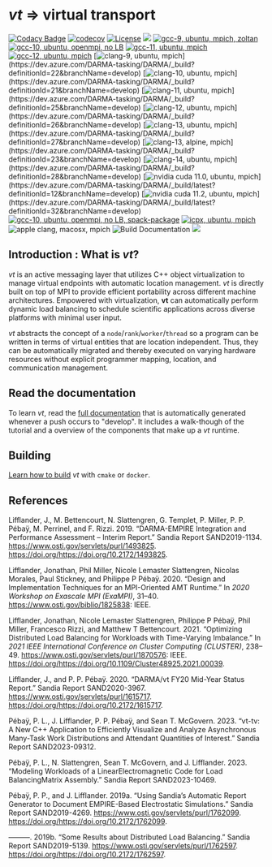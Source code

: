 # *vt* => virtual transport

[![Codacy Badge](https://api.codacy.com/project/badge/Grade/e21fba68df8947ecb9a9c51b5e159e56)](https://www.codacy.com/gh/DARMA-tasking/vt?utm_source=github.com&amp;utm_medium=referral&amp;utm_content=DARMA-tasking/vt&amp;utm_campaign=Badge_Grade)
[![codecov](https://codecov.io/gh/DARMA-tasking/vt/branch/develop/graph/badge.svg)](https://codecov.io/gh/DARMA-tasking/vt)
[![License](https://img.shields.io/badge/License-BSD%203--Clause-orange.svg)](https://opensource.org/licenses/BSD-3-Clause)
![](https://github.com/DARMA-tasking/vt/workflows/Docker%20Image%20CI/badge.svg)
[![gcc-9, ubuntu, mpich, zoltan](https://dev.azure.com/DARMA-tasking/DARMA/_apis/build/status/PR%20tests%20(gcc-9%2C%20ubuntu%2C%20mpich%2C%20zoltan)?branchName=develop&Label=(gcc-9%2C%20ubuntu%2C%20mpich%2C%20zoltan))](https://dev.azure.com/DARMA-tasking/DARMA/_build/latest?definitionId=10&branchName=develop)
[![gcc-10, ubuntu, openmpi, no LB](https://dev.azure.com/DARMA-tasking/DARMA/_apis/build/status/PR%20tests%20(gcc-10%2C%20ubuntu%2C%20openmpi%2C%20no%20LB)?branchName=develop&Label=(gcc-10%2C%20ubuntu%2C%20openmpi%2C%20no%20LB))](https://dev.azure.com/DARMA-tasking/DARMA/_build/latest?definitionId=4&branchName=develop)
[![gcc-11, ubuntu, mpich](https://dev.azure.com/DARMA-tasking/DARMA/_apis/build/status/PR%20tests%20(gcc-11%2C%20ubuntu%2C%20mpich)?branchName=develop&Label=(gcc-11%2C%20ubuntu%2C%20mpich%2C%20trace%20runtime%2C%20coverage))](https://dev.azure.com/DARMA-tasking/DARMA/_build/latest?definitionId=29&branchName=develop)
[![gcc-12, ubuntu, mpich](https://dev.azure.com/DARMA-tasking/DARMA/_apis/build/status/PR%20tests%20(gcc-12%2C%20ubuntu%2C%20mpich)?branchName=develop&Label=(gcc-12%2C%20ubuntu%2C%20mpich))](https://dev.azure.com/DARMA-tasking/DARMA/_build/latest?definitionId=30&branchName=develop)
[![clang-9, ubuntu, mpich](https://dev.azure.com/DARMA-tasking/DARMA/_apis/build/status/PR%20tests%20(clang-9%2C%20ubuntu%2C%20mpich)?branchName=develop&Label=(clang-9.0%2C%20ubuntu%2C%20mpich))](https://dev.azure.com/DARMA-tasking/DARMA/_build?definitionId=22&branchName=develop)
[![clang-10, ubuntu, mpich](https://dev.azure.com/DARMA-tasking/DARMA/_apis/build/status/PR%20tests%20(clang-10%2C%20ubuntu%2C%20mpich)?branchName=develop&Label=(clang-10.0%2C%20ubuntu%2C%20mpich))](https://dev.azure.com/DARMA-tasking/DARMA/_build?definitionId=21&branchName=develop)
[![clang-11, ubuntu, mpich](https://dev.azure.com/DARMA-tasking/DARMA/_apis/build/status/PR%20tests%20(clang-11%2C%20ubuntu%2C%20mpich)?branchName=develop&Label=(clang-11.0%2C%20ubuntu%2C%20mpich))](https://dev.azure.com/DARMA-tasking/DARMA/_build?definitionId=25&branchName=develop)
[![clang-12, ubuntu, mpich](https://dev.azure.com/DARMA-tasking/DARMA/_apis/build/status/PR%20tests%20(clang-12%2C%20ubuntu%2C%20mpich)?branchName=develop&Label=(clang-12.0%2C%20ubuntu%2C%20mpich))](https://dev.azure.com/DARMA-tasking/DARMA/_build?definitionId=26&branchName=develop)
[![clang-13, ubuntu, mpich](https://dev.azure.com/DARMA-tasking/DARMA/_apis/build/status/PR%20tests%20(clang-13%2C%20ubuntu%2C%20mpich)?branchName=develop&Label=(clang-13.0%2C%20ubuntu%2C%20mpich))](https://dev.azure.com/DARMA-tasking/DARMA/_build?definitionId=27&branchName=develop)
[![clang-13, alpine, mpich](https://dev.azure.com/DARMA-tasking/DARMA/_apis/build/status/PR%20tests%20(clang-13%2C%20alpine%2C%20mpich)?branchName=develop&Label=(clang-13.0%2C%20alpine%2C%20mpich))](https://dev.azure.com/DARMA-tasking/DARMA/_build?definitionId=23&branchName=develop)
[![clang-14, ubuntu, mpich](https://dev.azure.com/DARMA-tasking/DARMA/_apis/build/status/PR%20tests%20(clang-14%2C%20ubuntu%2C%20mpich)?branchName=develop&Label=(clang-14.0%2C%20ubuntu%2C%20mpich))](https://dev.azure.com/DARMA-tasking/DARMA/_build?definitionId=28&branchName=develop)
[![nvidia cuda 11.0, ubuntu, mpich](https://dev.azure.com/DARMA-tasking/DARMA/_apis/build/status/PR%20tests%20(nvidia%20cuda%2011.0%2C%20ubuntu%2C%20mpich)?branchName=develop&Label=(nvidia%20cuda%2011.0%2C%20ubuntu%2C%20mpich))](https://dev.azure.com/DARMA-tasking/DARMA/_build/latest?definitionId=12&branchName=develop)
[![nvidia cuda 11.2, ubuntu, mpich](https://dev.azure.com/DARMA-tasking/DARMA/_apis/build/status/PR%20tests%20(nvidia%20cuda%2011.2%2C%20ubuntu%2C%20mpich)?branchName=develop&Label=(nvidia%20cuda%2011.2%2C%20ubuntu%2C%20mpich))](https://dev.azure.com/DARMA-tasking/DARMA/_build/latest?definitionId=32&branchName=develop)
[![gcc-10, ubuntu, openmpi, no LB, spack-package](https://dev.azure.com/DARMA-tasking/DARMA/_apis/build/status/PR%20tests%20spack-package%20(gcc-10%2C%20ubuntu%2C%20openmpi%2C%20no%20LB%2C%20spack-package)?branchName=develop&Label=(gcc-10%2C%20ubuntu%2C%20openmpi%2C%20no%20LB%2C%20spack-package))](https://dev.azure.com/DARMA-tasking/DARMA/_build/latest?definitionId=20&branchName=develop)
[![icpx, ubuntu, mpich](https://dev.azure.com/DARMA-tasking/DARMA/_apis/build/status/PR%20tests%20(intel%20icpx%2C%20ubuntu%2C%20mpich)?branchName=develop&Label=(icpx%2C%20ubuntu%2C%20mpich))](https://dev.azure.com/DARMA-tasking/DARMA/_build?definitionId=24&branchName=develop)
![apple clang, macosx, mpich](https://github.com/DARMA-tasking/vt/workflows/PR%20tests%20(clang-14,%20macosx,%20mpich)/badge.svg?branch=develop)
![Build Documentation](https://github.com/DARMA-tasking/vt/workflows/Build%20Documentation/badge.svg?branch=develop)
[![](https://github.com/DARMA-tasking/vt/wiki/build_stats/build_status_badge.svg)](https://github.com/DARMA-tasking/vt/wiki/Build-Stats)

## Introduction : What is *vt*?

*vt* is an active messaging layer that utilizes C++ object virtualization to
manage virtual endpoints with automatic location management. *vt* is directly
built on top of MPI to provide efficient portability across different machine
architectures. Empowered with virtualization, **vt** can automatically perform
dynamic load balancing to schedule scientific applications across diverse
platforms with minimal user input.

*vt* abstracts the concept of a `node`/`rank`/`worker`/`thread` so a program can
be written in terms of virtual entities that are location independent. Thus,
they can be automatically migrated and thereby executed on varying hardware
resources without explicit programmer mapping, location, and communication
management.

## Read the documentation

To learn *vt*, read the [full
documentation](https://darma-tasking.github.io/docs/html/index.html) that is
automatically generated whenever a push occurs to "develop". It includes a
walk-though of the tutorial and a overview of the components that make up a *vt*
runtime.

## Building

[Learn how to build](https://darma-tasking.github.io/docs/html/vt-build.html)
*vt* with `cmake` or `docker`.

## References

Lifflander, J., M. Bettencourt, N. Slattengren, G. Templet, P. Miller,
P. P. Pébaÿ, M. Perrinel, and F. Rizzi. 2019. “DARMA-EMPIRE Integration
and Performance Assessment – Interim Report.” Sandia Report
SAND2019-1134. https://www.osti.gov/servlets/purl/1493825.
https://doi.org/<https://doi.org/10.2172/1493825>.

Lifflander, Jonathan, Phil Miller, Nicole Lemaster Slattengren, Nicolas
Morales, Paul Stickney, and Philippe P Pébaÿ. 2020. “Design and
Implementation Techniques for an MPI-Oriented AMT Runtime.” In *2020
Workshop on Exascale MPI (ExaMPI)*, 31–40.
https://www.osti.gov/biblio/1825838: IEEE.

Lifflander, Jonathan, Nicole Lemaster Slattengren, Philippe P Pébaÿ,
Phil Miller, Francesco Rizzi, and Matthew T Bettencourt. 2021.
“Optimizing Distributed Load Balancing for Workloads with Time-Varying
Imbalance.” In *2021 IEEE International Conference on Cluster Computing
(CLUSTER)*, 238–49. https://www.osti.gov/servlets/purl/1870576: IEEE.
https://doi.org/<https://doi.org/10.1109/Cluster48925.2021.00039>.

Lifflander, J., and P. P. Pébaÿ. 2020. “<span class="nocase">DARMA/vt
FY20</span> Mid-Year Status Report.” Sandia Report SAND2020-3967.
https://www.osti.gov/servlets/purl/1615717.
https://doi.org/<https://doi.org/10.2172/1615717>.

Pébaÿ, P. L., J. Lifflander, P. P. Pébaÿ, and Sean T. McGovern. 2023.
“<span class="nocase">vt-tv: A New C++ Application to Efficiently
Visualize and Analyze Asynchronous Many-Task Work Distributions and
Attendant Quantities of Interest</span>.” Sandia Report SAND2023-09312.

Pébaÿ, P. L., N. Slattengren, Sean T. McGovern, and J. Lifflander. 2023.
“<span class="nocase">Modeling Workloads of a LinearElectromagnetic Code
for Load BalancingMatrix Assembly</span>.” Sandia Report SAND2023-10469.

Pébaÿ, P. P., and J. Lifflander. 2019a. “Using
<span class="nocase">Sandia’s Automatic Report Generator</span> to
Document EMPIRE-Based Electrostatic Simulations.” Sandia Report
SAND2019-4269. https://www.osti.gov/servlets/purl/1762099.
https://doi.org/<https://doi.org/10.2172/1762099>.

———. 2019b. “Some Results about Distributed Load Balancing.” Sandia
Report SAND2019-5139. https://www.osti.gov/servlets/purl/1762597.
https://doi.org/<https://doi.org/10.2172/1762597>.
